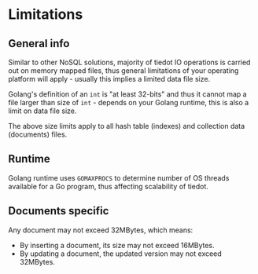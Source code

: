 # Limitations

## General info

Similar to other NoSQL solutions, majority of tiedot IO operations is carried out on memory mapped files, thus general limitations of your operating platform will apply - usually this implies a limited data file size.

Golang's definition of an `int` is "at least 32-bits" and thus it cannot map a file larger than size of `int` - depends on your Golang runtime, this is also a limit on data file size.

The above size limits apply to all hash table (indexes) and collection data (documents) files.

## Runtime

Golang runtime uses `GOMAXPROCS` to determine number of OS threads available for a Go program, thus affecting scalability of tiedot.

## Documents specific

Any document may not exceed 32MBytes, which means:

- By inserting a document, its size may not exceed 16MBytes.
- By updating a document, the updated version may not exceed 32MBytes.

